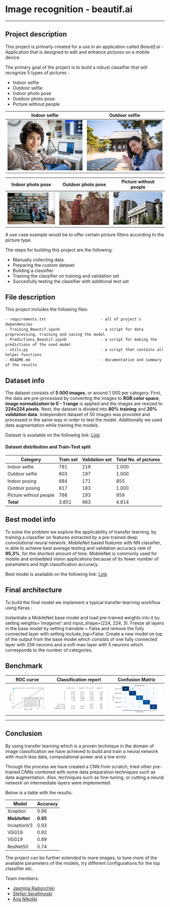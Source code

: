 [//]: # (Image references)

[ROC_curve]:Documentation/ROC_curve.PNG
[CM]:Documentation/CM.PNG
[CR]:Documentation/CR.PNG
[0]:Documentation/Class0.jpg
[1]:Documentation/Class1.jpg
[2]:Documentation/Class2.1.jpg
[3]:Documentation/Class3.1.jpg
[4]:Documentation/Class4.1.jpg


# Image recognition - beautif.ai
---

## Project description
This project is primarly created for a use in an application called *Beautif.ai* - Application that is designed to edit and enhance pictures on a mobile device. 

The primary goal of the project is to build a robust classifier that will recognize 5 types of pictures : 

- Indoor selfie
- Outdoor selfie
- Indoor photo pose
- Outdoor photo pose
- Picture without people

|Indoor selfie| Outdoor selfie|
|---------|----------------------|
|![0]|![1] |

|Indoor photo pose| Outdoor photo pose|Picture without people|
|---------|----------------------|---------------------------|
|![2]|![3]|![4]|

A use case example would be to offer certain picture filters according to the picture type.

The steps for building this project are the following:

- Manually collecting data
- Preparing the custom dataset
- Building a classifier
- Training the classifier on training and validation set
- Succesfully testing the classifier with additional test set

## File description
This project includes the following files:
```
- requirements.txt                        - all of project's dependencies
- Training_Beautif.ipynb                  - a script for data preprocessing, training and saving the model
- Predictions_Beautif.ipynb               - a script for making the predictions of the used model
- utils.py                                - a script that contains all helper functions
- README.md                               - documentation and summary of the results
```

## Dataset info

The dataset consists of **5 000 images**, or around 1 000 per category. First, the data are pre-processed by converting the images to **RGB color space**, **image normalization to 0 - 1 range** is applied and  the images are resized to **224x224 pixels**. Next, the dataset is divided into **80% training** and **20% validation data**. Independent dataset of 50 images was provided and processed in the same way in order to test the model. Additionally we used data augmentation while training the models.

Dataset is available on the following link: [Link](https://drive.google.com/drive/folders/196rcEOVr6iPRvMgATnjk1DiqzewQs7qH)


#### Dataset distribution and Train-Test split

| Category |Train set| Validation set|  Total No. of pictures |
|-------|---------|---------------|------------------|
|Indoor selfie|781 |219 |1.000|
|Outdoor selfie|803 | 197|1.000|
|Indoor posing|684 |171 |855|
|Outdoor posing|817|183|1.000|
|Picture without people|766 |193 | 959|
|**Total** |3.851 |963 |4.814 |


## Best model info

To solve the problem we explore the applicability of transfer learning, by training a classifier on features extracted by a pre-trained deep convolutional neural network. *MobileNet* based features with NN classifier, is able to achieve best average testing and validation accuracy rate of **95,3%**, for the shortest amount of time. MobileNet is commonly used for mobile and embedded vision applications because of its fewer number of parameters and high classification accuracy. 

Best model is available on the following link: [Link](https://drive.google.com/drive/folders/12PRWo9QPoiaG33PbzMpp1u6EyfYd0PVQ)

## Final architecture

To build the final model we implement a typical transfer-learning workflow using Keras :
 
Instantiate a MobileNet base model and load pre-trained weights into it by setting weights=*'imagenet'* and input_shape=(224, 224, 3).
Freeze all layers in the base model by setting trainable = False and remove the fully connected layer with setting include_top=False.
Create a new model on top of the output from the base model which consists of one fully connected layer with 256 neurons and a soft-max layer with 5 neurons which corresponds to the number of categories.

## Benchmark

|ROC curve| Classification report| Confusion Matrix| 
|---------|----------------------|-----------------|
|![ROC_curve]|![CR] |![CM] | 

---

## Conclusion

By using transfer learning which is a proven technique in the domain of image classification we have achieved to build and train a neural network with much less data, computational power and a low error.

Through the process we have created a CNN from scratch, tried other pre-trained CNNs combined with some data preparation techniques such as data augmentation. Also, techniques such as  fine-tuning, or cutting a neural network on intermediate layers were implemented.

Below is a table with the results:

|Model| Accuracy|
|-----|---------|
|Xception|0.96|
|**MobileNet**|**0.95**|
|InceptionV3|0.93|
|VGG16|0.92|
|VGG19|0.89|
|ResNet50|0.74|

The project can be further extended to more images, to tune more of the available parameters of the models, try different configurations for the top classifier etc.


Team members:
- [Jasmina Radonchikj](https://github.com/Jasmina991)
- [Stefan Serafimoski](https://github.com/stefan1618)
- [Ana Nikolikj](https://github.com/anan042)



